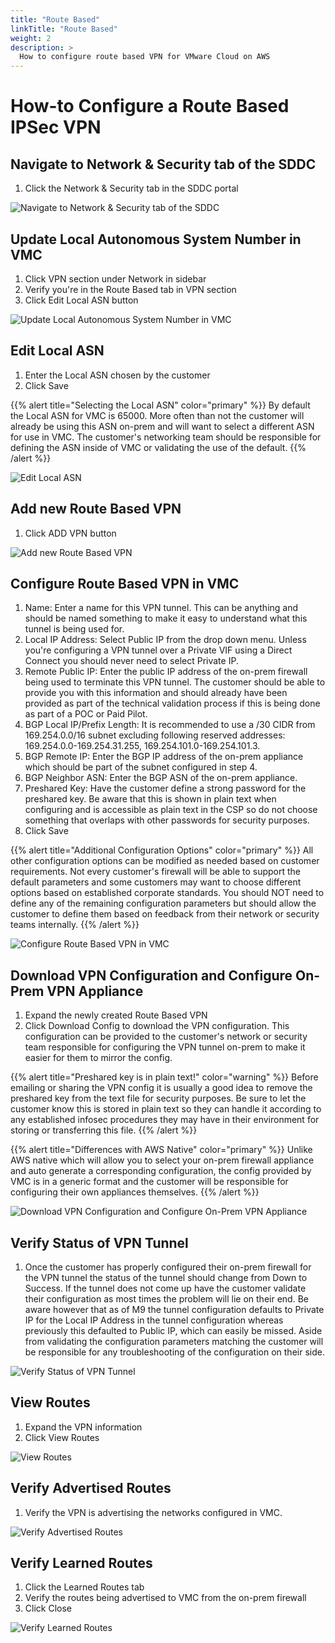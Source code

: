 ```yaml
---
title: "Route Based"
linkTitle: "Route Based"
weight: 2
description: >
  How to configure route based VPN for VMware Cloud on AWS 
---
```


# How-to Configure a Route Based IPSec VPN

## Navigate to Network & Security tab of the SDDC
1. Click the Network & Security tab in the SDDC portal

![Navigate to Network & Security tab of the SDDC](https://vmc-onboarding-images.s3-us-west-2.amazonaws.com/2.Connect-SDDC/vpn/route-based/step01_network_and_security.png)

## Update Local Autonomous System Number in VMC
1. Click VPN section under Network in sidebar
2. Verify you're in the Route Based tab in VPN section
3. Click Edit Local ASN button

![Update Local Autonomous System Number in VMC](https://vmc-onboarding-images.s3-us-west-2.amazonaws.com/2.Connect-SDDC/vpn/route-based/step02_edit_local_asn.png)


## Edit Local ASN
1. Enter the Local ASN chosen by the customer
2. Click Save

{{% alert title="Selecting the Local ASN" color="primary" %}}
By default the Local ASN for VMC is 65000. More often than not the customer will already be using this ASN on-prem and will want to select a different ASN for use in VMC. The customer's networking team should be responsible for defining the ASN inside of VMC or validating the use of the default.
{{% /alert %}}

![Edit Local ASN](https://vmc-onboarding-images.s3-us-west-2.amazonaws.com/2.Connect-SDDC/vpn/route-based/step03_edit_local_asn.png)


## Add new Route Based VPN
1. Click ADD VPN button

![Add new Route Based VPN](https://vmc-onboarding-images.s3-us-west-2.amazonaws.com/2.Connect-SDDC/vpn/route-based/step04_add_route_based_vpn.png)


## Configure Route Based VPN in VMC
1. Name: Enter a name for this VPN tunnel. This can be anything and should be named something to make it easy to understand what this tunnel is being used for.
2. Local IP Address: Select Public IP from the drop down menu. Unless you're configuring a VPN tunnel over a Private VIF using a Direct Connect you should never need to select Private IP.
3. Remote Public IP: Enter the public IP address of the on-prem firewall being used to terminate this VPN tunnel. The customer should be able to provide you with this information and should already have been provided as part of the technical validation process if this is being done as part of a POC or Paid Pilot.
4. BGP Local IP/Prefix Length: It is recommended to use a /30 CIDR from 169.254.0.0/16 subnet excluding following reserved addresses: 169.254.0.0-169.254.31.255, 169.254.101.0-169.254.101.3. 
5. BGP Remote IP: Enter the BGP IP address of the on-prem appliance which should be part of the subnet configured in step 4.
6. BGP Neighbor ASN: Enter the BGP ASN of the on-prem appliance.
7. Preshared Key: Have the customer define a strong password for the preshared key. Be aware that this is shown in plain text when configuring and is accessible as plain text in the CSP so do not choose something that overlaps with other passwords for security purposes.
8. Click Save

{{% alert title="Additional Configuration Options" color="primary" %}}
All other configuration options can be modified as needed based on customer requirements. Not every customer's firewall will be able to support the default parameters and some customers may want to choose different options based on established corporate standards. You should NOT need to define any of the remaining configuration parameters but should allow the customer to define them based on feedback from their network or security teams internally.
{{% /alert %}}

![Configure Route Based VPN in VMC](https://vmc-onboarding-images.s3-us-west-2.amazonaws.com/2.Connect-SDDC/vpn/route-based/step05_vpn_config.png)

## Download VPN Configuration and Configure On-Prem VPN Appliance
1. Expand the newly created Route Based VPN
2. Click Download Config to download the VPN configuration. This configuration can be provided to the customer's network or security team responsible for configuring the VPN tunnel on-prem to make it easier for them to mirror the config.

{{% alert title="Preshared key is in plain text!" color="warning" %}}
Before emailing or sharing the VPN config it is usually a good idea to remove the preshared key from the text file for security purposes. Be sure to let the customer know this is stored in plain text so they can handle it according to any established infosec procedures they may have in their environment for storing or transferring this file.
{{% /alert %}}

{{% alert title="Differences with AWS Native" color="primary" %}}
Unlike AWS native which will allow you to select your on-prem firewall appliance and auto generate a corresponding configuration, the config provided by VMC is in a generic format and the customer will be responsible for configuring their own appliances themselves.
{{% /alert %}}

![Download VPN Configuration and Configure On-Prem VPN Appliance](https://vmc-onboarding-images.s3-us-west-2.amazonaws.com/2.Connect-SDDC/vpn/route-based/step06a_status_down.png)


## Verify Status of VPN Tunnel
1. Once the customer has properly configured their on-prem firewall for the VPN tunnel the status of the tunnel should change from Down to Success. If the tunnel does not come up have the customer validate their configuration as most times the problem will lie on their end. Be aware however that as of M9 the tunnel configuration defaults to Private IP for the Local IP Address in the tunnel configuration whereas previously this defaulted to Public IP, which can easily be missed. Aside from validating the configuration parameters matching the customer will be responsible for any troubleshooting of the configuration on their side.

![Verify Status of VPN Tunnel](https://vmc-onboarding-images.s3-us-west-2.amazonaws.com/2.Connect-SDDC/vpn/route-based/step06b_status_success.png)

## View Routes
1. Expand the VPN information
2. Click View Routes

![View Routes](https://vmc-onboarding-images.s3-us-west-2.amazonaws.com/2.Connect-SDDC/vpn/route-based/step07a_view_routes.png)

## Verify Advertised Routes
1. Verify the VPN is advertising the networks configured in VMC.

![Verify Advertised Routes](https://vmc-onboarding-images.s3-us-west-2.amazonaws.com/2.Connect-SDDC/vpn/route-based/step07b_advertised_routes.png)

## Verify Learned Routes
1. Click the Learned Routes tab
2. Verify the routes being advertised to VMC from the on-prem firewall
3. Click Close

![Verify Learned Routes](https://vmc-onboarding-images.s3-us-west-2.amazonaws.com/2.Connect-SDDC/vpn/route-based/step07c_learned_routes.png)
